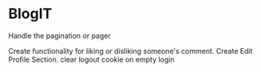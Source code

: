 # BlogIT
Handle the pagination or pager

Create functionality for liking or disliking someone's comment.
Create Edit Profile Section.
clear logout cookie on empty login